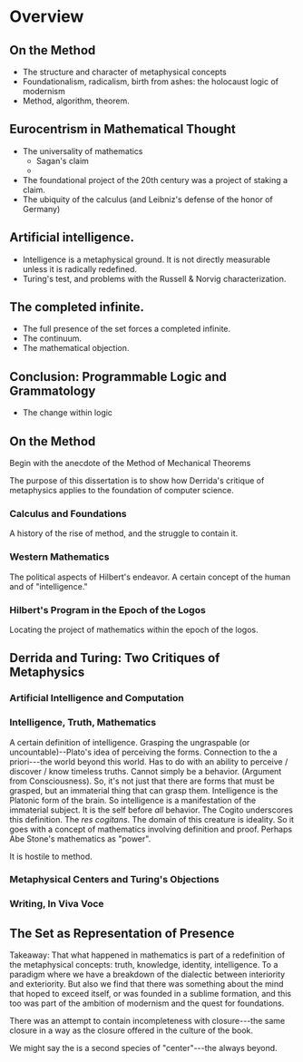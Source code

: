 # Overview

## On the Method
* The structure and character of metaphysical concepts
* Foundationalism, radicalism, birth from ashes: the holocaust logic of modernism
* Method, algorithm, theorem.

## Eurocentrism in Mathematical Thought
* The universality of mathematics
  * Sagan's claim
  * 
* The foundational project of the 20th century was a project of staking a claim.
* The ubiquity of the calculus (and Leibniz's defense of the honor of Germany)

## Artificial intelligence.
* Intelligence is a metaphysical ground. It is not directly measurable unless it is radically redefined.
* Turing's test, and problems with the Russell & Norvig characterization.

## The completed infinite.
* The full presence of the set forces a completed infinite.
* The continuum.
* The mathematical objection.

## Conclusion: Programmable Logic and Grammatology
* The change within logic


## On the Method
Begin with the anecdote of the Method of Mechanical Theorems

The purpose of this dissertation is to show how Derrida's critique of metaphysics applies to the foundation of computer science.

### Calculus and Foundations
A history of the rise of method, and the struggle to contain it.

### Western Mathematics
The political aspects of Hilbert's endeavor.
A certain concept of the human and of "intelligence."

### Hilbert's Program in the Epoch of the Logos
Locating the project of mathematics within the epoch of the logos.

## Derrida and Turing: Two Critiques of Metaphysics

### Artificial Intelligence and Computation

### Intelligence, Truth, Mathematics
A certain definition of intelligence. Grasping the ungraspable (or uncountable)--Plato's idea of perceiving the forms. Connection to the a priori---the world beyond this world. Has to do with an ability to perceive / discover / know timeless truths. Cannot simply be a behavior. (Argument from Consciousness). So, it's not just that there are forms that must be grasped, but an immaterial thing that can grasp them. Intelligence is the Platonic form of the brain. So intelligence is a manifestation of the immaterial subject. It is the self before _all_ behavior. The Cogito underscores this definition. The _res cogitans_. The domain of this creature is ideality. So it goes with a concept of mathematics involving definition and proof. 
Perhaps Abe Stone's mathematics as "power".

It is hostile to method.

### Metaphysical Centers and Turing's Objections

### Writing, In Viva Voce

## The Set as Representation of Presence

Takeaway:
That what happened in mathematics is part of a redefinition of the metaphysical concepts: truth, knowledge, identity, intelligence. To a paradigm where we have a breakdown of the dialectic between interiority and exteriority. But also we find that there was something about the mind that hoped to exceed itself, or was founded in a sublime formation, and this too was part of the ambition of modernism and the quest for foundations.

There was an attempt to contain incompleteness with closure---the same closure in a way as the closure offered in the culture of the book.

We might say the is a second species of "center"---the always beyond.
